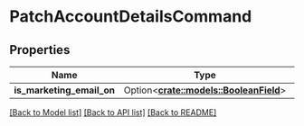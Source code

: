 # PatchAccountDetailsCommand

## Properties

Name | Type | Description | Notes
------------ | ------------- | ------------- | -------------
**is_marketing_email_on** | Option<[**crate::models::BooleanField**](BooleanField.md)> |  | [optional]

[[Back to Model list]](../README.md#documentation-for-models) [[Back to API list]](../README.md#documentation-for-api-endpoints) [[Back to README]](../README.md)


